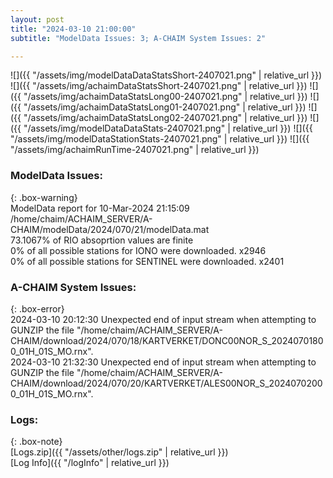 ```yaml
---
layout: post
title: "2024-03-10 21:00:00"
subtitle: "ModelData Issues: 3; A-CHAIM System Issues: 2"

---
```


![]({{ "/assets/img/modelDataDataStatsShort-2407021.png" | relative_url }})
![]({{ "/assets/img/achaimDataStatsShort-2407021.png" | relative_url }})
![]({{ "/assets/img/achaimDataStatsLong00-2407021.png" | relative_url }})
![]({{ "/assets/img/achaimDataStatsLong01-2407021.png" | relative_url }})
![]({{ "/assets/img/achaimDataStatsLong02-2407021.png" | relative_url }})
![]({{ "/assets/img/modelDataDataStats-2407021.png" | relative_url }})
![]({{ "/assets/img/modelDataStationStats-2407021.png" | relative_url }})
![]({{ "/assets/img/achaimRunTime-2407021.png" | relative_url }})


### ModelData Issues:  
  
{: .box-warning}  
 ModelData report for 10-Mar-2024 21:15:09   
 /home/chaim/ACHAIM_SERVER/A-CHAIM/modelData/2024/070/21/modelData.mat   
 73.1067% of RIO absoprtion values are finite   
 0% of all possible stations for IONO were downloaded. x2946   
 0% of all possible stations for SENTINEL were downloaded. x2401   
  
### A-CHAIM System Issues:  
  
{: .box-error}  
2024-03-10 20:12:30 Unexpected end of input stream when attempting to GUNZIP the file "/home/chaim/ACHAIM_SERVER/A-CHAIM/download/2024/070/18/KARTVERKET/DONC00NOR_S_20240701800_01H_01S_MO.rnx".  
2024-03-10 21:32:30 Unexpected end of input stream when attempting to GUNZIP the file "/home/chaim/ACHAIM_SERVER/A-CHAIM/download/2024/070/20/KARTVERKET/ALES00NOR_S_20240702000_01H_01S_MO.rnx".  

### Logs:  
  
{: .box-note}  
[Logs.zip]({{ "/assets/other/logs.zip" | relative_url }})  
[Log Info]({{ "/logInfo" | relative_url }})  
